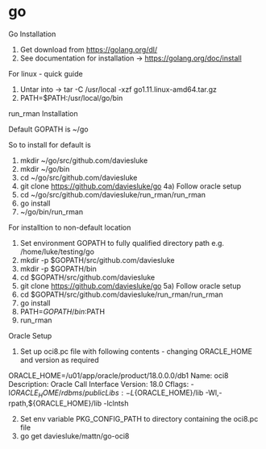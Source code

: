 # go

Go Installation 

1) Get download from https://golang.org/dl/
2) See documentation for installation -> https://golang.org/doc/install

For linux - quick guide
1) Untar into -> tar -C /usr/local -xzf go1.11.linux-amd64.tar.gz
2) PATH=$PATH:/usr/local/go/bin


run_rman Installation

Default GOPATH is ~/go

So to install for default is 

1) mkdir ~/go/src/github.com/daviesluke
2) mkdir ~/go/bin
3) cd ~/go/src/github.com/daviesluke
4) git clone https://github.com/daviesluke/go
4a) Follow oracle setup
5) cd ~/go/src/github.com/daviesluke/run_rman/run_rman
6) go install
7) ~/go/bin/run_rman

For installtion to non-default location

1) Set environment GOPATH to fully qualified directory path e.g. /home/luke/testing/go
2) mkdir -p $GOPATH/src/github.com/daviesluke
3) mkdir -p $GOPATH/bin
4) cd $GOPATH/src/github.com/daviesluke
5) git clone https://github.com/daviesluke/go
5a) Follow oracle setup
6) cd $GOPATH/src/github.com/daviesluke/run_rman/run_rman
7) go install
8) PATH=$GOPATH/bin:$PATH
9) run_rman 


Oracle Setup

1) Set up oci8.pc file with following contents - changing ORACLE_HOME and version as required

 ORACLE_HOME=/u01/app/oracle/product/18.0.0.0/db1
 Name: oci8
 Description: Oracle Call Interface
 Version: 18.0
 Cflags: -I${ORACLE_HOME}/rdbms/public
 Libs: -L${ORACLE_HOME}/lib -Wl,-rpath,${ORACLE_HOME}/lib -lclntsh

2) Set env variable PKG_CONFIG_PATH to directory containing the oci8.pc file
3) go get daviesluke/mattn/go-oci8

